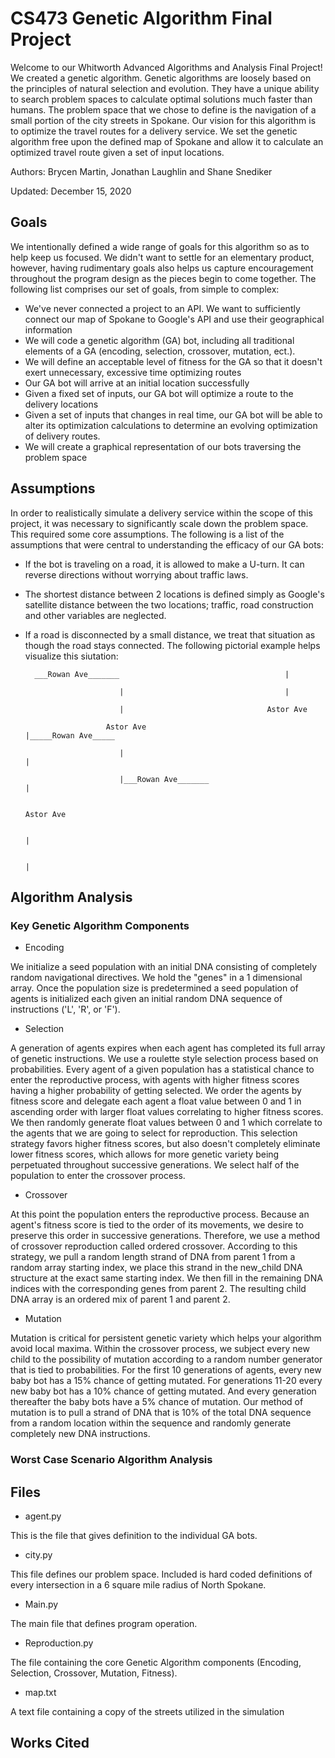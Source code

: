 # CS473 Genetic Algorithm Final Project
Welcome to our Whitworth Advanced Algorithms and Analysis Final Project!  We created a genetic algorithm.  Genetic algorithms are loosely based on the principles of natural selection and evolution.  They have a unique ability to search problem spaces to calculate optimal solutions much faster than humans.  The problem space that we chose to define is the navigation of a small portion of the city streets in Spokane.  Our vision for this algorithm is to optimize the travel routes for a delivery service.  We set the genetic algorithm free upon the defined map of Spokane and allow it to calculate an optimized travel route given a set of input locations.

Authors: Brycen Martin, Jonathan Laughlin and Shane Snediker

Updated: December 15, 2020

## Goals
We intentionally defined a wide range of goals for this algorithm so as to help keep us focused.  We didn't want to settle for an elementary product, however, having rudimentary goals also helps us capture encouragement throughout the program design as the pieces begin to come together.  The following list comprises our set of goals, from simple to complex:
* We've never connected a project to an API.  We want to sufficiently connect our map of Spokane to Google's API and use their geographical information
* We will code a genetic algorithm (GA) bot, including all traditional elements of a GA (encoding, selection, crossover, mutation, ect.).
* We will define an acceptable level of fitness for the GA so that it doesn't exert unnecessary, excessive time optimizing routes
* Our GA bot will arrive at an initial location successfully
* Given a fixed set of inputs, our GA bot will optimize a route to the delivery locations
* Given a set of inputs that changes in real time, our GA bot will be able to alter its optimization calculations to determine an evolving optimization of delivery routes.
* We will create a graphical representation of our bots traversing the problem space

## Assumptions
In order to realistically simulate a delivery service within the scope of this project, it was necessary to significantly scale down the problem space.  This required some core assumptions.  The following is a list of the assumptions that were central to understanding the efficacy of our GA bots:
* If the bot is traveling on a road, it is allowed to make a U-turn.  It can reverse directions without worrying about traffic laws.  
* The shortest distance between 2 locations is defined simply as Google's satellite distance between the two locations; traffic, road construction and other variables are neglected.
* If a road is disconnected by a small distance, we treat that situation as though the road stays connected.  The following pictorial example helps visualize this siutation:
  
        ___Rowan Ave_______                                     |
                          
                           |                                    |
                          
                           |                                Astor Ave
                        
                        Astor Ave                               |_____Rowan Ave_____                            
                        
                           |                                                        |
                        
                           |___Rowan Ave_______                                     |
                        
                                                                                Astor Ave
                        
                                                                                    |
                        
                                                                                    |

## Algorithm Analysis

### Key Genetic Algorithm Components
* Encoding
  
We initialize a seed population with an initial DNA consisting of completely random navigational directives. We hold the "genes" in a 1 dimensional array. Once the population size is predetermined a seed population of agents is initialized each given an initial random DNA sequence of instructions ('L', 'R', or 'F').

* Selection

A generation of agents expires when each agent has completed its full array of genetic instructions. We use a roulette style selection process based on probabilities. Every agent of a given population has a statistical chance to enter the reproductive process, with agents with higher fitness scores having a higher probability of getting selected. We order the agents by fitness score and delegate each agent a float value between 0 and 1 in ascending order with larger float values correlating to higher fitness scores. We then randomly generate float values between 0 and 1 which correlate to the agents that we are going to select for reproduction. This selection strategy favors higher fitness scores, but also doesn't completely eliminate lower fitness scores, which allows for more genetic variety being perpetuated throughout successive generations. We select half of the population to enter the crossover process.

* Crossover

At this point the population enters the reproductive process. Because an agent's fitness score is tied to the order of its movements, we desire to preserve this order in successive generations. Therefore, we use a method of crossover reproduction called ordered crossover. According to this strategy, we pull a random length strand of DNA from parent 1 from a random array starting index, we place this strand in the new_child DNA structure at the exact same starting index. We then fill in the remaining DNA indices with the corresponding genes from parent 2. The resulting child DNA array is an ordered mix of parent 1 and parent 2.

* Mutation

Mutation is critical for persistent genetic variety which helps your algorithm avoid local maxima. Within the crossover process, we subject every new child to the possibility of mutation according to a random number generator that is tied to probabilities. For the first 10 generations of agents, every new baby bot has a 15% chance of getting mutated. For generations 11-20 every new baby bot has a 10% chance of getting mutated. And every generation thereafter the baby bots have a 5% chance of mutation. Our method of mutation is to pull a strand of DNA that is 10% of the total DNA sequence from a random location within the sequence and randomly generate completely new DNA instructions.

### Worst Case Scenario Algorithm Analysis

## Files
* agent.py

This is the file that gives definition to the individual GA bots.

* city.py

This file defines our problem space.  Included is hard coded definitions of every intersection in a 6 square mile radius of North Spokane.

* Main.py

The main file that defines program operation.

* Reproduction.py
  
The file containing the core Genetic Algorithm components (Encoding, Selection, Crossover, Mutation, Fitness).

* map.txt

A text file containing a copy of the streets utilized in the simulation

## Works Cited 